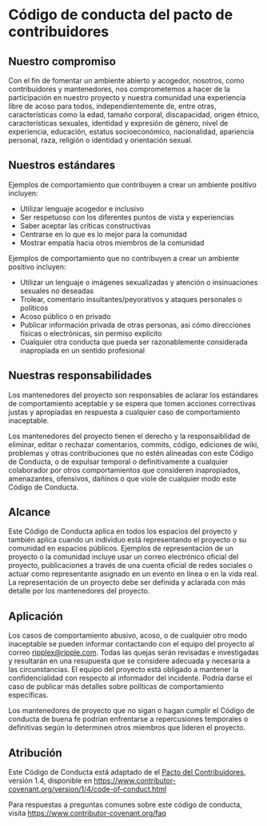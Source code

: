 # Código de conducta del pacto de contribuidores

## Nuestro compromiso

Con el fin de fomentar un ambiente abierto y acogedor, nosotros, como contribuidores y mantenedores, nos comprometemos a hacer de la participación en nuestro proyecto y nuestra comunidad una experiencia libre de acoso para todos, independientemente de, entre otras, características como la edad, tamaño corporal, discapacidad, origen étnico, características sexuales, identidad y expresión de género, nivel de experiencia, educación, estatus socioeconómico, nacionalidad, apariencia personal, raza, religión o identidad y orientación sexual.

## Nuestros estándares

Ejemplos de comportamiento que contribuyen a crear un ambiente positivo incluyen:

* Utilizar lenguaje acogedor e inclusivo
* Ser respetuoso con los diferentes puntos de vista y experiencias
* Saber aceptar las críticas constructivas
* Centrarse en lo que es lo mejor para la comunidad
* Mostrar empatía hacia otros miembros de la comunidad

Ejemplos de comportamiento que no contribuyen a crear un ambiente positivo incluyen:

* Utilizar un lenguaje o imágenes sexualizadas y atención o insinuaciones sexuales no deseadas
* Trolear, comentario insultantes/peyorativos y ataques personales o políticos
* Acoso público o en privado
* Publicar información privada de otras personas, así cómo direcciones físicas o electrónicas, sin permiso explícito
* Cualquier otra conducta que pueda ser razonablemente considerada inapropiada en un sentido profesional

## Nuestras responsabilidades

Los mantenedores del proyecto son responsables de aclarar los estándares de comportamiento aceptable y se espera que tomen acciones correctivas justas y apropiadas en respuesta a cualquier caso de comportamiento inaceptable.

Los mantenedores del proyecto tienen el derecho y la responsaiblidad de eliminar, editar o rechazar comentarios, commits, código, ediciones de wiki, problemas y otras contribuciones que no estén alineadas con este Código de Conducta, o de expulsar temporal o definitivamente a cualquier colaborador por otros comportamientos que consideren inapropiados, amenazantes, ofensivos, dañinos o que viole de cualquier modo este Código de Conducta.

## Alcance

Este Código de Conducta aplica en todos los espacios del proyecto y también aplica cuando un individuo está representando el proyecto o su comunidad en espacios públicos. Ejemplos de representación de un proyecto o la comunidad incluye usar un correo electrónico oficial del proyecto, publicaciones a través de una cuenta oficial de redes sociales o actuar como representante asignado en un evento en línea o en la vida real. La representación de un proyecto debe ser definida y aclarada con más detalle por los mantenedores del proyecto.

## Aplicación

Los casos de comportamiento abusivo, acoso, o de cualquier otro modo inaceptable se pueden informar contactando con el equipo del proyecto al correo <ripplex@ripple.com>. Todas las quejas serán revisadas e investigadas y resultarán en una resupuesta que se considere adecuada y necesaria a las circunstancias. El equipo del proyecto está obligado a mantener la confidencialidad con respecto al informador del incidente. Podría darse el caso de publicar más detalles sobre políticas de comportamiento específicas.

Los mantenedores de proyecto que no sigan o hagan cumplir el Código de conducta de buena fe podrían enfrentarse a repercusiones temporales o definitivas según lo determinen otros miembros que lideren el proyecto.

## Atribución

Este Código de Conducta está adaptado de el [Pacto del Contribuidores][inicio], versión 1.4, disponible en https://www.contributor-covenant.org/version/1/4/code-of-conduct.html

[inicio]: https://www.contributor-covenant.org

Para respuestas a preguntas comunes sobre este código de conducta, visita
https://www.contributor-covenant.org/faq
